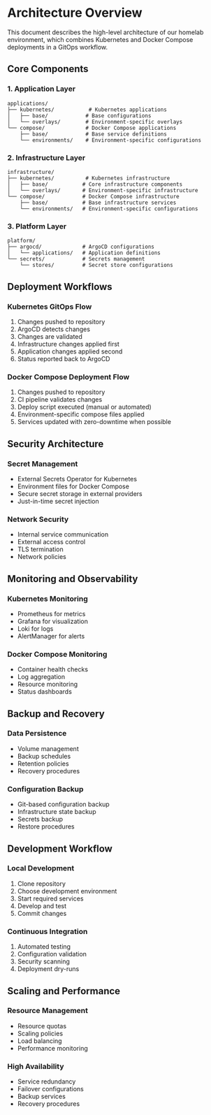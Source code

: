 # Architecture Overview

This document describes the high-level architecture of our homelab environment, which combines Kubernetes and Docker Compose deployments in a GitOps workflow.

## Core Components

### 1. Application Layer
```
applications/
├── kubernetes/           # Kubernetes applications
│   ├── base/            # Base configurations
│   └── overlays/        # Environment-specific overlays
└── compose/             # Docker Compose applications
    ├── base/            # Base service definitions
    └── environments/    # Environment-specific configurations
```

### 2. Infrastructure Layer
```
infrastructure/
├── kubernetes/          # Kubernetes infrastructure
│   ├── base/           # Core infrastructure components
│   └── overlays/       # Environment-specific infrastructure
└── compose/            # Docker Compose infrastructure
    ├── base/           # Base infrastructure services
    └── environments/   # Environment-specific configurations
```

### 3. Platform Layer
```
platform/
├── argocd/             # ArgoCD configurations
│   └── applications/   # Application definitions
└── secrets/            # Secrets management
    └── stores/         # Secret store configurations
```

## Deployment Workflows

### Kubernetes GitOps Flow
1. Changes pushed to repository
2. ArgoCD detects changes
3. Changes are validated
4. Infrastructure changes applied first
5. Application changes applied second
6. Status reported back to ArgoCD

### Docker Compose Deployment Flow
1. Changes pushed to repository
2. CI pipeline validates changes
3. Deploy script executed (manual or automated)
4. Environment-specific compose files applied
5. Services updated with zero-downtime when possible

## Security Architecture

### Secret Management
- External Secrets Operator for Kubernetes
- Environment files for Docker Compose
- Secure secret storage in external providers
- Just-in-time secret injection

### Network Security
- Internal service communication
- External access control
- TLS termination
- Network policies

## Monitoring and Observability

### Kubernetes Monitoring
- Prometheus for metrics
- Grafana for visualization
- Loki for logs
- AlertManager for alerts

### Docker Compose Monitoring
- Container health checks
- Log aggregation
- Resource monitoring
- Status dashboards

## Backup and Recovery

### Data Persistence
- Volume management
- Backup schedules
- Retention policies
- Recovery procedures

### Configuration Backup
- Git-based configuration backup
- Infrastructure state backup
- Secrets backup
- Restore procedures

## Development Workflow

### Local Development
1. Clone repository
2. Choose development environment
3. Start required services
4. Develop and test
5. Commit changes

### Continuous Integration
1. Automated testing
2. Configuration validation
3. Security scanning
4. Deployment dry-runs

## Scaling and Performance

### Resource Management
- Resource quotas
- Scaling policies
- Load balancing
- Performance monitoring

### High Availability
- Service redundancy
- Failover configurations
- Backup services
- Recovery procedures
